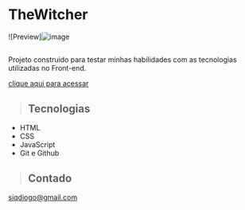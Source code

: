 # TheWitcher
![Preview]![image](https://user-images.githubusercontent.com/123672982/214968125-f855ecb3-152f-4724-8ebb-75d44f872768.png)


>## 

Projeto construido para testar minhas habilidades com as tecnologias utilizadas no Front-end.

[clique aqui para acessar](https://siqdiogo.github.io/TheWitcher/)

>## Tecnologias

- HTML
- CSS
- JavaScript
- Git e Github

>## Contado
siqdiogo@gmail.com